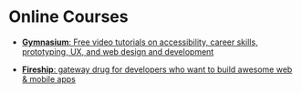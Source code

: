# Online Courses

- [**Gymnasium**: Free video tutorials on accessibility, career skills, prototyping, UX, and web design and development](https://thegymnasium.com)

- [**Fireship**: gateway drug for developers who want to build awesome web & mobile apps](https://fireship.io)
